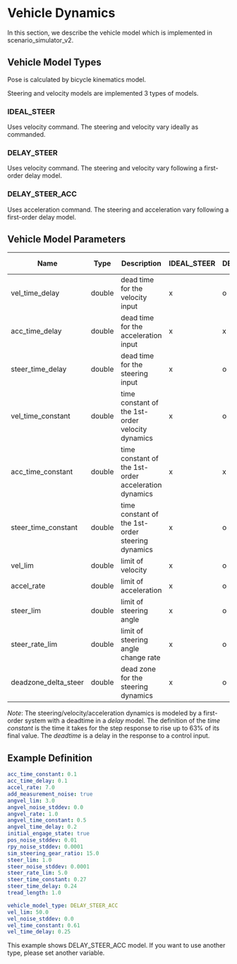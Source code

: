 # Vehicle Dynamics

In this section, we describe the vehicle model which is implemented in scenario_simulator_v2.


## Vehicle Model Types

Pose is calculated by bicycle kinematics model.

Steering and velocity models are implemented 3 types of models.

### IDEAL_STEER

Uses velocity command. The steering and velocity vary ideally as commanded.

### DELAY_STEER

Uses velocity command. The steering and velocity vary following a first-order delay model.

### DELAY_STEER_ACC

Uses acceleration command. The steering and acceleration vary following a first-order delay model.

## Vehicle Model Parameters
|         Name         |  Type  |                     Description                      | IDEAL_STEER | DELAY_STEER | DELAY_STEER_ACC | Default value |  unit   |
| -------------------- | ------ | ---------------------------------------------------- | ----------- | ----------- | --------------- | ------------- | ------- |
| vel_time_delay       | double | dead time for the velocity input                     | x           | o           | x               | 0.25          | [s]     |
| acc_time_delay       | double | dead time for the acceleration input                 | x           | x           | o               | 0.1           | [s]     |
| steer_time_delay     | double | dead time for the steering input                     | x           | o           | o               | 0.24          | [s]     |
| vel_time_constant    | double | time constant of the 1st-order velocity dynamics     | x           | o           | x               | 0.61          | [s]     |
| acc_time_constant    | double | time constant of the 1st-order acceleration dynamics | x           | x           | o               | 0.1           | [s]     |
| steer_time_constant  | double | time constant of the 1st-order steering dynamics     | x           | o           | o               | 0.27          | [s]     |
| vel_lim              | double | limit of velocity                                    | x           | o           | o               | 50.0          | [m/s]   |
| accel_rate           | double | limit of acceleration                                | x           | o           | o               | 7.0           | [m/ss]  |
| steer_lim            | double | limit of steering angle                              | x           | o           | o               | 1.0           | [rad]   |
| steer_rate_lim       | double | limit of steering angle change rate                  | x           | o           | o               | 5.0           | [rad/s] |
| deadzone_delta_steer | double | dead zone for the steering dynamics                  | x           | o           | o               | 0.0           | [rad]   |

_Note_: The steering/velocity/acceleration dynamics is modeled by a first-order system with a deadtime in a _delay_ model. The definition of the _time constant_ is the time it takes for the step response to rise up to 63% of its final value. The _deadtime_ is a delay in the response to a control input.

## Example Definition

```yaml
acc_time_constant: 0.1
acc_time_delay: 0.1
accel_rate: 7.0
add_measurement_noise: true
angvel_lim: 3.0
angvel_noise_stddev: 0.0
angvel_rate: 1.0
angvel_time_constant: 0.5
angvel_time_delay: 0.2
initial_engage_state: true
pos_noise_stddev: 0.01
rpy_noise_stddev: 0.0001
sim_steering_gear_ratio: 15.0
steer_lim: 1.0
steer_noise_stddev: 0.0001
steer_rate_lim: 5.0
steer_time_constant: 0.27
steer_time_delay: 0.24
tread_length: 1.0

vehicle_model_type: DELAY_STEER_ACC
vel_lim: 50.0
vel_noise_stddev: 0.0
vel_time_constant: 0.61
vel_time_delay: 0.25
```

This example shows DELAY_STEER_ACC model. If you want to use another type, please set another variable.
